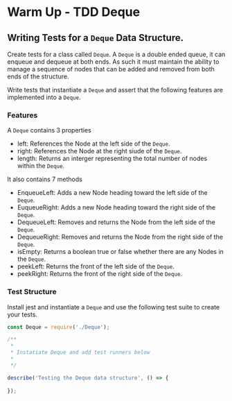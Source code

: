 # Warm Up - TDD Deque

## Writing Tests for a `Deque` Data Structure.

Create tests for a class called `Deque`.   A `Deque` is a double ended queue, it can enqueue and dequeue at both ends.  As such it must maintain the ability to manage a sequence of nodes that can be added and removed from both ends of the structure.

Write tests that instantiate a `Deque` and assert that the following features are implemented into a `Deque`.

### Features

A `Deque` contains 3 properties

- left: References the Node at the left side of the `Deque`.
- right: References the Node at the right siude of the `Deque`.
- length: Returns an interger representing the total number of nodes within the `Deque`.
  
It also contains 7 methods

- EnqueueLeft: Adds a new Node heading toward the left side of the `Deque`.
- EuqueueRight: Adds a new Node heading toward the right side of the `Deque`.
- DequeueLeft: Removes and returns the Node from the left side of the `Deque`.
- DequeueRight: Removes and returns the Node from the right side of the `Deque`.
- isEmpty: Returns a boolean true or false whether there are any Nodes in the `Deque`.
- peekLeft: Returns the front of the left side of the `Deque`.
- peekRight: Returns the front of the right side of the `Deque`.

### Test Structure

Install jest and instantiate a `Deque` and use the following test suite to create your tests.

```javascript
const Deque = require('./Deque');

/**
 *
 * Instatiate Deque and add test runners below
 *
 */

describe('Testing the Deque data structure', () => {
  
});
```
